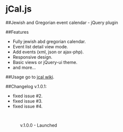 # jCal.js
##Jewish and Gregorian event calendar - jQuery plugin

##Features

- Fully jewish abd gregorian calendar.
- Event list detail view mode.
- Add events (xml, json or ajax-php).
- Responsive design.
- Basic views or jQuery-ui theme.
- and more...

##Usage
go to <a href="https://github.com/meshesha/jCal/wiki">jcal wiki</a>.

##Changelog
v.1.0.1:
<ul>
<li>fixed issue #2.</li>
<li>fixed issue #3.</li>
<li>fixed issue #4.</li>
<ul>
<br>

v.1.0.0 - Launched

